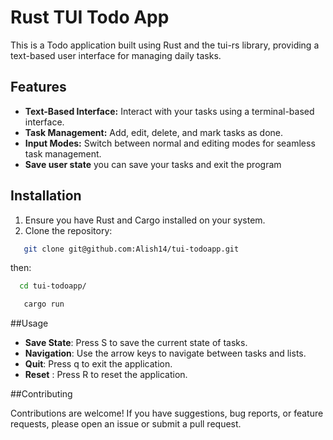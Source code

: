 # Rust TUI Todo App

This is a  Todo application built using Rust and the tui-rs library, providing a text-based user interface for managing daily tasks.

## Features

- **Text-Based Interface:** Interact with your tasks using a terminal-based interface.
- **Task Management:** Add, edit, delete, and mark tasks as done.
- **Input Modes:** Switch between normal and editing modes for seamless task management.
- **Save user state** you can save your tasks and exit the program

## Installation

1. Ensure you have Rust and Cargo installed on your system.
2. Clone the repository:

```bash
   git clone git@github.com:Alish14/tui-todoapp.git 
```
then:
```bash
  cd tui-todoapp/
```
```bash
   cargo run
```

##Usage
- **Save State**: Press S to save the current state of tasks.
- **Navigation**: Use the arrow keys to navigate between tasks and lists.
- **Quit**: Press q to exit the application.
- **Reset** : Press R to reset the application.

##Contributing

Contributions are welcome! If you have suggestions, bug reports, or feature requests, please open an issue or submit a pull request.

